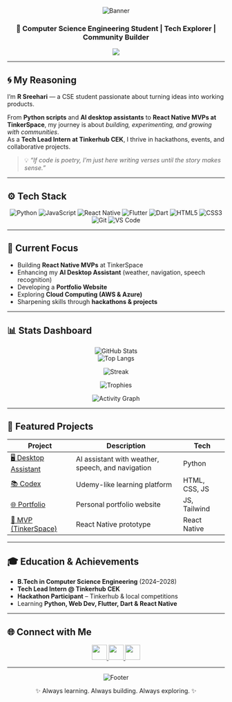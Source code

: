 <!-- HERO SECTION -->
<div align="center">
  
  ![Banner](https://capsule-render.vercel.app/api?type=waving&color=36BCF7&height=200&section=header&text=R%20Sreehari&fontSize=40&fontColor=fff&animation=fadeIn&fontAlignY=35)
  
  <h3>🚀 Computer Science Engineering Student | Tech Explorer | Community Builder</h3>
  
  <img src="https://readme-typing-svg.herokuapp.com?size=20&duration=4000&color=36BCF7&center=true&vCenter=true&width=500&lines=Coding+Ideas+into+Reality;Exploring+Cloud+and+Mobile+Apps;Building+Communities;Hackathon+Learner+%26+Doer"/>
</div>

---

## 🌀 My Reasoning  

I’m **R Sreehari** — a CSE student passionate about turning ideas into working products.  

From **Python scripts** and **AI desktop assistants** to **React Native MVPs at TinkerSpace**, my journey is about *building, experimenting, and growing with communities*.  
As a **Tech Lead Intern at Tinkerhub CEK**, I thrive in hackathons, events, and collaborative projects.  

> 💡 *“If code is poetry, I’m just here writing verses until the story makes sense.”*  

---

## ⚙️ Tech Stack  

<div align="center">

![Python](https://img.shields.io/badge/Python-3776AB?style=for-the-badge&logo=python&logoColor=white)
![JavaScript](https://img.shields.io/badge/JavaScript-F7DF1E?style=for-the-badge&logo=javascript&logoColor=black)
![React Native](https://img.shields.io/badge/React_Native-20232A?style=for-the-badge&logo=react&logoColor=61DAFB)
![Flutter](https://img.shields.io/badge/Flutter-02569B?style=for-the-badge&logo=flutter&logoColor=white)
![Dart](https://img.shields.io/badge/Dart-0175C2?style=for-the-badge&logo=dart&logoColor=white)
![HTML5](https://img.shields.io/badge/HTML5-E34F26?style=for-the-badge&logo=html5&logoColor=white)
![CSS3](https://img.shields.io/badge/CSS3-1572B6?style=for-the-badge&logo=css3&logoColor=white)
![Git](https://img.shields.io/badge/Git-F05032?style=for-the-badge&logo=git&logoColor=white)
![VS Code](https://img.shields.io/badge/VS%20Code-0078D4?style=for-the-badge&logo=visual-studio-code&logoColor=white)

</div>

---

## 🚀 Current Focus  

- Building **React Native MVPs** at TinkerSpace  
- Enhancing my **AI Desktop Assistant** (weather, navigation, speech recognition)  
- Developing a **Portfolio Website**  
- Exploring **Cloud Computing (AWS & Azure)**  
- Sharpening skills through **hackathons & projects**  

---

## 📊 Stats Dashboard  

<div align="center">

![GitHub Stats](https://github-readme-stats.vercel.app/api?username=rsreehari&show_icons=true&theme=radical&hide_border=false&border_radius=10)  
![Top Langs](https://github-readme-stats.vercel.app/api/top-langs/?username=rsreehari&layout=compact&theme=radical&hide_border=false&border_radius=10)  

![Streak](https://streak-stats.demolab.com?user=rsreehari&theme=radical&hide_border=false&border_radius=10)  

![Trophies](https://github-profile-trophy.vercel.app/?username=rsreehari&theme=radical&no-frame=true&row=1&margin-w=10&margin-h=10)  

![Activity Graph](https://github-readme-activity-graph.vercel.app/graph?username=rsreehari&theme=react-dark&bg_color=0d1117&color=36BCF7&line=36BCF7&point=FFFFFF&hide_border=true)  

</div>

---

## 🌟 Featured Projects  

<div align="center">

| Project | Description | Tech |
|---------|-------------|------|
| [🖥 Desktop Assistant](https://github.com/rsreehari) | AI assistant with weather, speech, and navigation | Python |
| [📚 Codex](https://github.com/rsreehari) | Udemy-like learning platform | HTML, CSS, JS |
| [🌐 Portfolio](https://github.com/rsreehari) | Personal portfolio website | JS, Tailwind |
| [📱 MVP (TinkerSpace)](https://github.com/rsreehari) | React Native prototype | React Native |

</div>

---

## 🎓 Education & Achievements  

- **B.Tech in Computer Science Engineering** (2024–2028)  
- **Tech Lead Intern @ Tinkerhub CEK**  
- **Hackathon Participant** – Tinkerhub & local competitions  
- Learning **Python, Web Dev, Flutter, Dart & React Native**  

---

## 🌐 Connect with Me  

<div align="center">
  <a href="mailto:rsreehari091@gmail.com">
    <img src="https://img.shields.io/badge/Gmail-D14836?style=for-the-badge&logo=gmail&logoColor=white" height="35"/>
  </a>
  <a href="https://www.linkedin.com/in/rsreehari">
    <img src="https://img.shields.io/badge/LinkedIn-0077B5?style=for-the-badge&logo=linkedin&logoColor=white" height="35"/>
  </a>
  <a href="https://www.instagram.com/_r_sreehari">
    <img src="https://img.shields.io/badge/Instagram-E4405F?style=for-the-badge&logo=instagram&logoColor=white" height="35"/>
  </a>
</div>

---

<div align="center">

![Footer](https://capsule-render.vercel.app/api?type=waving&color=36BCF7&height=100&section=footer)

✨ Always learning. Always building. Always exploring. ✨  

</div>
